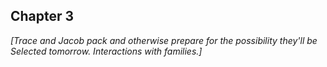 ---
---


## Chapter 3

_[Trace and Jacob pack and otherwise prepare for the possibility they'll
be Selected tomorrow.  Interactions with families.]_
